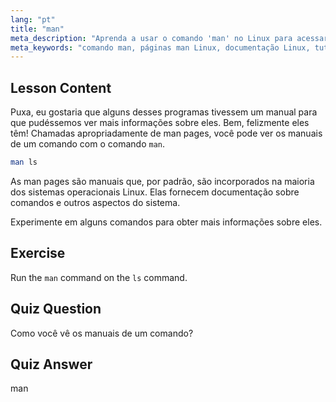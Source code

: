 ```yaml
---
lang: "pt"
title: "man"
meta_description: "Aprenda a usar o comando 'man' no Linux para acessar manuais de comandos. Descubra a documentação essencial do Linux para iniciantes e melhore suas habilidades de linha de comando."
meta_keywords: "comando man, páginas man Linux, documentação Linux, tutorial Linux, guia de linha de comando, Linux para iniciantes"
---
```


## Lesson Content

Puxa, eu gostaria que alguns desses programas tivessem um manual para que pudéssemos ver mais informações sobre eles. Bem, felizmente eles têm! Chamadas apropriadamente de man pages, você pode ver os manuais de um comando com o comando `man`.

```bash
man ls
```

As man pages são manuais que, por padrão, são incorporados na maioria dos sistemas operacionais Linux. Elas fornecem documentação sobre comandos e outros aspectos do sistema.

Experimente em alguns comandos para obter mais informações sobre eles.

## Exercise

Run the `man` command on the `ls` command.

## Quiz Question

Como você vê os manuais de um comando?

## Quiz Answer

man
